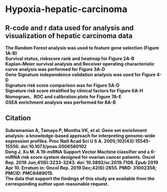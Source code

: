 # Hypoxia-hepatic-carcinoma  
## R-code and r data used for analysis and visualization of hepatic carcinoma data 

**The Random Forest analysis was used to feature gene selection (Figure 1A-B)  
Survival status, riskscore rank and heatmap for Figure 2A-B  
Kaplan–Meier survival analysis and Receiver operating characteristic curve analysis was performed for Figure 3A-D  
Gene Signature independence validation analysis was used for Figure 4-D  
Signature risk score comparison was for Figure 5A-D  
Signature risk score stratified by clinical factors for Figure 6A-H  
Nomogram、ROC and calibration plots for Figure 7A-E  
GSEA enrichment analysis was performed for 8A-B**  

## Citation  

**Subramanian A, Tamayo P, Mootha VK, et al. Gene set enrichment analysis: a knowledge-based approach for interpreting genome-wide expression profiles. Proc Natl Acad Sci U S A. 2005;102(43):15545-15550. doi:10.1073/pnas.0506580102  
Dong J, Xu M. A 19‑miRNA Support Vector Machine classifier and a 6-miRNA risk score system designed for ovarian cancer patients. Oncol Rep. 2019 Jun;41(6):3233-3243. doi: 10.3892/or.2019.7108. Epub 2019 Apr 10. Erratum in: Oncol Rep. 2019 Dec;42(6):2855. PMID: 31002358; PMCID: PMC6489015.     
The data that support the findings of this study are available from the corresponding author upon reasonable request.** 
